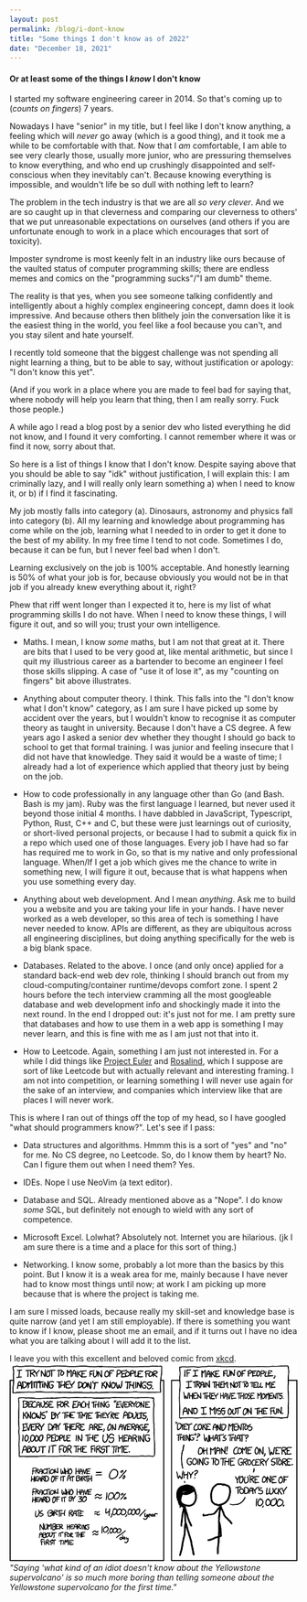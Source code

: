 ```yaml
---
layout: post
permalink: /blog/i-dont-know
title: "Some things I don't know as of 2022"
date: "December 18, 2021"
---
```


#### Or at least some of the things I _know_ I don't know

I started my software engineering career in 2014. So that's coming up to (_counts
on fingers_) 7 years.

Nowadays I have "senior" in my title, but I feel like I don't know anything,
a feeling which will _never_ go
away (which is a good thing), and it took me a while to be comfortable with that.
Now that I _am_ comfortable, I am able to see very clearly those, usually
more junior, who are pressuring themselves to know everything, and who end up
crushingly disappointed and self-conscious when they inevitably can't.
Because knowing everything is impossible, and wouldn't life be so dull with
nothing left to learn?

The problem in the tech industry is that we are all _so very clever_. And we are
so caught up in that cleverness and comparing our cleverness to others' that
we put unreasonable expectations on ourselves (and others if you are unfortunate
enough to work in a place which encourages that sort of toxicity).

Imposter syndrome is most keenly felt in an industry like ours because of the
vaulted status of computer programming skills; there are endless memes and comics
on the "programming sucks"/"I am dumb" theme.

The reality is that yes, when you see someone talking confidently and intelligently
about a highly complex engineering concept, damn does it look impressive. And
because others then blithely join the conversation like it is the easiest thing
in the world, you feel like a fool because you can't, and you stay silent and hate
yourself.

I recently told someone that the biggest challenge was not spending all night
learning a thing, but to be able to say, without justification or apology:
"I don't know this yet".

(And if you work in a place where you are made to feel bad for saying that, where
nobody will help you learn that thing, then I am really sorry. Fuck those people.)

A while ago I read a blog post by a senior dev who listed everything he did not
know, and I found it very comforting. I cannot remember where it was or find it
now, sorry about that.

So here is a list of things I know that I don't know. Despite saying above that
you should be able to say "idk" without justification, I will explain this:
I am criminally lazy, and I will really only learn something a) when I need to
know it, or b) if I find it fascinating.

My job mostly falls into category (a). Dinosaurs, astronomy and physics fall into
category (b). All my learning and knowledge about programming has come while
on the job, learning what I needed to in order to get it done to the best of
my ability. In my free time I tend to not code. Sometimes I do, because it can be fun,
but I never feel bad when I don't.

Learning exclusively on the job is 100% acceptable. And honestly learning is 50%
of what your job is for, because obviously you would not be in that job if you
already knew everything about it, right?

Phew that riff went longer than I expected it to, here is my list of what programming
skills I do not have. When I need to know these things, I will figure it out,
and so will you; trust your own intelligence.


- Maths. I mean, I know _some_ maths, but I am not that great at it. There are
  bits that I used to be very good at, like mental arithmetic, but since
  I quit my illustrious career as a bartender to become an engineer I feel those
  skills slipping. A case of "use it of lose it", as my "counting on fingers"
  bit above illustrates.

- Anything about computer theory. I think. This falls into the "I don't know what
  I don't know" category, as I am sure I have picked up some by accident over the
  years, but I wouldn't know to recognise it as computer theory as taught in
  university. Because I don't have a CS degree. A few years ago I asked a
  senior dev whether they thought I should go back to school to get that formal
  training. I was junior and feeling insecure that I did not have that knowledge.
  They said it would be a waste of time; I already had a lot of experience which
  applied that theory just by being on the job.

- How to code professionally in any language other than Go (and Bash. Bash is my jam).
  Ruby was the first language I learned, but never used it beyond those initial 4 months.
  I have dabbled in JavaScript, Typescript, Python, Rust, C++ and C, but these were
  just learnings out of curiosity, or short-lived personal projects, or because
  I had to submit a quick fix in a repo which used one of those languages.
  Every job I have had so far has required me to work in Go, so that is my native
  and only professional language. When/If I get a job which gives me the chance
  to write in something new, I will figure it out, because that is what happens
  when you use something every day.

- Anything about web development. And I mean _anything_. Ask me to build you a website
  and you are taking your life in your hands. I have never worked as a web developer,
  so this area of tech is something I have never needed to know. APIs are different,
  as they are ubiquitous across all engineering disciplines, but doing anything
  specifically for the web is a big blank space.

- Databases. Related to the above. I once (and only once) applied for a standard
  back-end web dev role, thinking I should branch out from my cloud-computing/container
  runtime/devops comfort zone. I spent 2 hours before the tech interview cramming
  all the most googleable database and web development info and shockingly made
  it into the next round. In the end I dropped out: it's just not for me. I am pretty
  sure that databases and how to use them in a web app is something I may never
  learn, and this is fine with me as I am just not that into it.

- How to Leetcode. Again, something I am just not interested in. For a while I
  did things like [Project Euler](https://projecteuler.net/) and [Rosalind](https://rosalind.info/problems/locations/),
  which I suppose are sort of like
  Leetcode but with actually relevant and interesting framing. I am not into
  competition, or learning something I will never use again for the sake of an
  interview, and companies which interview like that are places I will never work.

This is where I ran out of things off the top of my head, so I have googled
"what should programmers know?". Let's see if I pass:

- Data structures and algorithms. Hmmm this is a sort of "yes" and "no" for me.
  No CS degree, no Leetcode. So, do I know them by heart? No. Can I figure them
  out when I need them? Yes.

- IDEs. Nope I use NeoVim (a text editor).

- Database and SQL. Already mentioned above as a "Nope". I do know _some_ SQL,
  but definitely not enough to wield with any sort of competence.

- Microsoft Excel. Lolwhat? Absolutely not. Internet you are hilarious. (jk I am
  sure there is a time and a place for this sort of thing.)

- Networking. I know some, probably a lot more than the basics by this point.
  But I know it is a weak area for me, mainly because I have never had to know
  most things until now; at work I am picking up more because that is where the
  project is taking me.

I am sure I missed loads, because really my skill-set and knowledge base is quite
narrow (and yet I am still employable).
If there is something you want to know if I know, please shoot me an email,
and if it turns out I have no idea what you are talking about I will add it to the
list.

I leave you with this excellent and beloved comic from [xkcd](https://xkcd.com/1053/).
![alt text](/assets/memes/ten_thousand_2x.png)
_"Saying 'what kind of an idiot doesn't know about the Yellowstone supervolcano'
is so much more boring than telling someone about the Yellowstone supervolcano
for the first time."_
